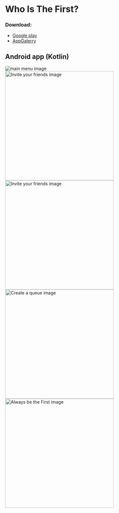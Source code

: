 # Who Is The First?
### Download:
- [Google play](https://play.google.com/store/apps/details?id=com.kamikadze328.whoisthefirst)  
- [AppGalerry](https://appgallery.huawei.com/#/app/C104446711)  
## Android app (Kotlin)
  
![main menu image](https://github.com/kamikadze328/whoIsTheFirst/blob/master/images/Screenshots/google-play/en_0_main_menu_en.png)  
<img alt="Invite your friends image" src="https://github.com/kamikadze328/whoIsTheFirst/blob/master/images/Screenshots/google-play/en_1_start_one.png" width="350">
<img alt="Invite your friends image" src="https://github.com/kamikadze328/whoIsTheFirst/blob/master/images/Screenshots/google-play/en_2_running.png" width="350">
<img alt="Create a queue image" src="https://github.com/kamikadze328/whoIsTheFirst/blob/master/images/Screenshots/google-play/en_3_you_win_queue.png" width="350">
<img alt="Always be the First image" src="https://github.com/kamikadze328/whoIsTheFirst/blob/master/images/Screenshots/google-play/en_4_you_win_one.png" width="350">
